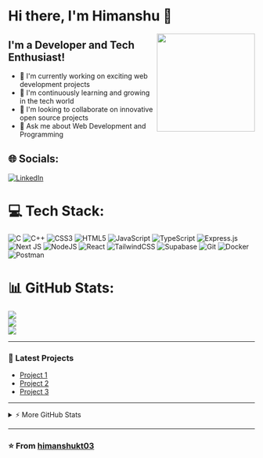 # Hi there, I'm Himanshu 👋 

<img align='right' src='https://user-images.githubusercontent.com/5713670/87202985-820dcb80-c2b6-11ea-9f56-7ec461c497c3.gif' width='200'>

## I'm a Developer and Tech Enthusiast!

- 🔭 I'm currently working on exciting web development projects
- 🌱 I'm continuously learning and growing in the tech world
- 👯 I'm looking to collaborate on innovative open source projects
- 💬 Ask me about Web Development and Programming

## 🌐 Socials:
[![LinkedIn](https://img.shields.io/badge/LinkedIn-%230077B5.svg?logo=linkedin&logoColor=white)](https://linkedin.com/in/www.linkedin.com/in/himanshu-shetty-659785256)

# 💻 Tech Stack:
![C](https://img.shields.io/badge/c-%2300599C.svg?style=for-the-badge&logo=c&logoColor=white) ![C++](https://img.shields.io/badge/c++-%2300599C.svg?style=for-the-badge&logo=c%2B%2B&logoColor=white) ![CSS3](https://img.shields.io/badge/css3-%231572B6.svg?style=for-the-badge&logo=css3&logoColor=white) ![HTML5](https://img.shields.io/badge/html5-%23E34F26.svg?style=for-the-badge&logo=html5&logoColor=white) ![JavaScript](https://img.shields.io/badge/javascript-%23323330.svg?style=for-the-badge&logo=javascript&logoColor=%23F7DF1E) ![TypeScript](https://img.shields.io/badge/typescript-%23007ACC.svg?style=for-the-badge&logo=typescript&logoColor=white) ![Express.js](https://img.shields.io/badge/express.js-%23404d59.svg?style=for-the-badge&logo=express&logoColor=%2361DAFB) ![Next JS](https://img.shields.io/badge/Next-black?style=for-the-badge&logo=next.js&logoColor=white) ![NodeJS](https://img.shields.io/badge/node.js-6DA55F?style=for-the-badge&logo=node.js&logoColor=white) ![React](https://img.shields.io/badge/react-%2320232a.svg?style=for-the-badge&logo=react&logoColor=%2361DAFB) ![TailwindCSS](https://img.shields.io/badge/tailwindcss-%2338B2AC.svg?style=for-the-badge&logo=tailwind-css&logoColor=white) ![Supabase](https://img.shields.io/badge/Supabase-3ECF8E?style=for-the-badge&logo=supabase&logoColor=white) ![Git](https://img.shields.io/badge/git-%23F05033.svg?style=for-the-badge&logo=git&logoColor=white) ![Docker](https://img.shields.io/badge/docker-%230db7ed.svg?style=for-the-badge&logo=docker&logoColor=white) ![Postman](https://img.shields.io/badge/Postman-FF6C37?style=for-the-badge&logo=postman&logoColor=white)

# 📊 GitHub Stats:
![](https://github-readme-stats.vercel.app/api?username=himanshukt03&theme=dark&hide_border=false&include_all_commits=false&count_private=false)<br/>
![](https://github-readme-streak-stats.herokuapp.com/?user=himanshukt03&theme=dark&hide_border=false)<br/>
![](https://github-readme-stats.vercel.app/api/top-langs/?username=himanshukt03&theme=dark&hide_border=false&include_all_commits=false&count_private=false&layout=compact)

---

### 📕 Latest Projects
<!-- You can add your featured projects here -->
- [Project 1](GitHub_Link)
- [Project 2](GitHub_Link)
- [Project 3](GitHub_Link)

---

<details>
  <summary>⚡ More GitHub Stats</summary>

  <!-- You can add more detailed stats here if desired -->

</details>

---

### ⭐ From [himanshukt03](https://github.com/himanshukt03)

<!-- Proudly created with GPRM ( https://gprm.itsvg.in ) -->
